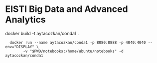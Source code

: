 # EISTI Big Data and Advanced Analytics

 docker build -t aytacozkan/conda1 .

      docker run --name aytacozkan/conda1 -p 8080:8888 -p 4040:4040 --env="DISPLAY" \
            -v "$PWD/notebooks:/home/ubuntu/notebooks" -d aytacozkan/conda1
